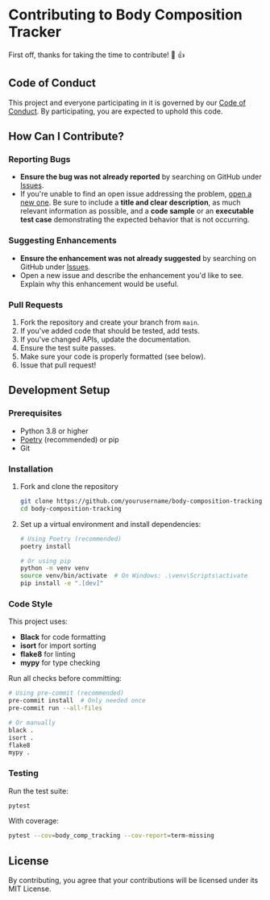 # Contributing to Body Composition Tracker

First off, thanks for taking the time to contribute! :tada: :+1:

## Code of Conduct

This project and everyone participating in it is governed by our [Code of Conduct](CODE_OF_CONDUCT.md). By participating, you are expected to uphold this code.

## How Can I Contribute?

### Reporting Bugs

- **Ensure the bug was not already reported** by searching on GitHub under [Issues](https://github.com/yourusername/body-composition-tracking/issues).
- If you're unable to find an open issue addressing the problem, [open a new one](https://github.com/yourusername/body-composition-tracking/issues/new). Be sure to include a **title and clear description**, as much relevant information as possible, and a **code sample** or an **executable test case** demonstrating the expected behavior that is not occurring.

### Suggesting Enhancements

- **Ensure the enhancement was not already suggested** by searching on GitHub under [Issues](https://github.com/yourusername/body-composition-tracking/issues).
- Open a new issue and describe the enhancement you'd like to see. Explain why this enhancement would be useful.

### Pull Requests

1. Fork the repository and create your branch from `main`.
2. If you've added code that should be tested, add tests.
3. If you've changed APIs, update the documentation.
4. Ensure the test suite passes.
5. Make sure your code is properly formatted (see below).
6. Issue that pull request!

## Development Setup

### Prerequisites

- Python 3.8 or higher
- [Poetry](https://python-poetry.org/) (recommended) or pip
- Git

### Installation

1. Fork and clone the repository

   ```bash
   git clone https://github.com/yourusername/body-composition-tracking.git
   cd body-composition-tracking
   ```

2. Set up a virtual environment and install dependencies:

   ```bash
   # Using Poetry (recommended)
   poetry install

   # Or using pip
   python -m venv venv
   source venv/bin/activate  # On Windows: .\venv\Scripts\activate
   pip install -e ".[dev]"
   ```

### Code Style

This project uses:

- **Black** for code formatting
- **isort** for import sorting
- **flake8** for linting
- **mypy** for type checking

Run all checks before committing:

```bash
# Using pre-commit (recommended)
pre-commit install  # Only needed once
pre-commit run --all-files

# Or manually
black .
isort .
flake8
mypy .
```

### Testing

Run the test suite:

```bash
pytest
```

With coverage:

```bash
pytest --cov=body_comp_tracking --cov-report=term-missing
```

## License

By contributing, you agree that your contributions will be licensed under its MIT License.
